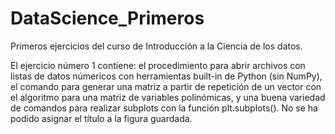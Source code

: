 # DataScience_Primeros
Primeros ejercicios del curso de Introducción a la Ciencia de los datos.

El ejercicio número 1 contiene: el procedimiento para abrir archivos con listas de datos númericos con herramientas built-in de Python (sin NumPy), el comando para generar una matriz a partir de repetición de un vector con el algoritmo para una matriz de variables polinómicas, y una buena variedad de comandos para realizar subplots con la función plt.subplots(). No se ha podido asignar el título a la figura guardada.
